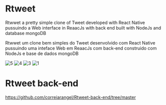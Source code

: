 # Rtweet

Rtwwet a pretty simple clone of Tweet developed with React Native pussuindo a Web interface in ReaacJs with back end built with NodeJs and database mongoDB

Rtwwet  um clone bem simples do Tweet desenvolvido com React Native pussuindo uma inteface Web em ReaacJs com back-end construido com NodeJs e base de dados mongoDB

![5](https://user-images.githubusercontent.com/40068058/60763802-2df05b80-a052-11e9-9a09-cf40d469b508.png)
![4](https://user-images.githubusercontent.com/40068058/60763803-2e88f200-a052-11e9-987f-831c7542daf2.png)
![3](https://user-images.githubusercontent.com/40068058/60763804-2e88f200-a052-11e9-874a-c4d70a1ca2d3.png)
![1](https://user-images.githubusercontent.com/40068058/60763805-2e88f200-a052-11e9-9db8-dc0dc689eeef.png)

# Rtweet back-end 
https://github.com/correiarangel/Rtweet-back-end/tree/master
